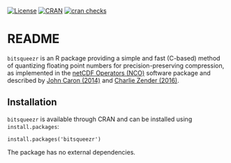 [![License](https://img.shields.io/badge/License-GPL%203.0-green.svg)](http://www.gnu.org/licenses/gpl-3.0.html)
[![CRAN](http://www.r-pkg.org/badges/version/bitsqueezr)](https://cran.r-project.org/package=bitsqueezr)
[![cran checks](https://cranchecks.info/badges/worst/bitsqueezr)](https://cran.r-project.org/web/checks/check_results_bitsqueezr.html)

# README

`bitsqueezr` is an R package providing a simple and fast (C-based) method of quantizing floating point numbers for precision-preserving compression, as implemented in the [netCDF Operators (NCO)](https://github.com/nco/nco) software package and described by [John Caron (2014)](https://www.unidata.ucar.edu/blogs/developer/en/entry/compression_by_bit_shaving) and [Charlie Zender (2016)](https://cloudfront.escholarship.org/dist/prd/content/qt7xd1739k/qt7xd1739k.pdf).

## Installation

`bitsqueezr` is available through CRAN and can be installed using `install.packages`:

    install.packages('bitsqueezr')
   
 The package has no external dependencies.
